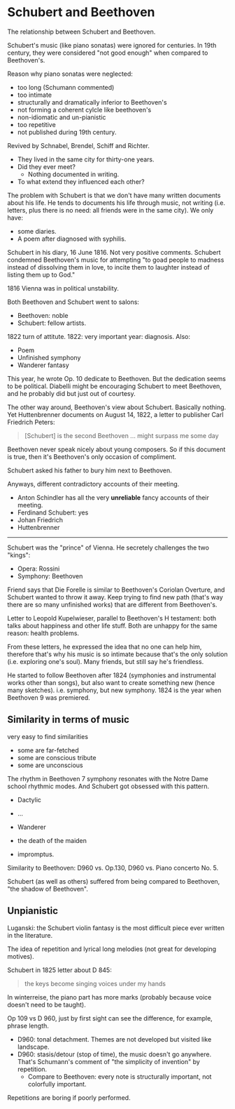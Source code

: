 # Schubert and Beethoven

The relationship between Schubert and Beethoven.

Schubert's music (like piano sonatas) were ignored for centuries. In 19th century, they were considered "not good enough" when compared to Beethoven's.

Reason why piano sonatas were neglected:

* too long (Schumann commented)
* too intimate
* structurally and dramatically inferior to Beethoven's
* not forming a coherent cylcle like beethoven's
* non-idiomatic and un-pianistic
* too repetitive
* not published during 19th century.

Revived by Schnabel, Brendel, Schiff and Richter.

* They lived in the same city for thirty-one years.
* Did they ever meet?
	* Nothing documented in writing.
* To what extend they influenced each other?

The problem with Schubert is that we don't have many written documents about his life. He tends to documents his life through music, not writing (i.e. letters, plus there is no need: all friends were in the same city). We only have:

* some diaries.
* A poem after diagnosed with syphilis. 

Schubert in his diary, 16 June 1816. Not very positive comments. Schubert condemned Beethoven's music for attempting "to goad people to madness instead of dissolving them in love, to incite them to laughter instead of listing them up to God."

1816 Vienna was in political unstability.

Both Beethoven and Schubert went to salons:

* Beethoven: noble
* Schubert: fellow artists.

1822 turn of attitute. 1822: very important year: diagnosis. Also:

* Poem
* Unfinished symphony
* Wanderer fantasy

This year, he wrote Op. 10 dedicate to Beethoven. But the dedication seems to be political. Diabelli might be encouraging Schubert to meet Beethoven, and he probably did but just out of courtesy.

The other way around, Beethoven's view about Schubert. Basically nothing. Yet Huttenbrenner documents on August 14, 1822, a letter to publisher Carl Friedrich Peters:

> [Schubert] is the second Beethoven ... might surpass me some day

Beethoven never speak nicely about young composers. So if this document is true, then it's Beethoven's only occasion of compliment.

Schubert asked his father to bury him next to Beethoven.

Anyways, different contradictory accounts of their meeting.

* Anton Schindler has all the very **unreliable** fancy accounts of their meeting.
* Ferdinand Schubert: yes
* Johan Friedrich
* Huttenbrenner

---

Schubert was the "prince" of Vienna. He secretely challenges the two "kings":

* Opera: Rossini
* Symphony: Beethoven

Friend says that Die Forelle is similar to Beethoven's Coriolan Overture, and Schubert wanted to throw it away. Keep trying to find new path (that's way there are so many unfinished works) that are different from Beethoven's.

Letter to Leopold Kupelwieser, parallel to Beethoven's H testament: both talks about happiness and other life stuff. Both are unhappy for the same reason: health problems.

From these letters, he expressed the idea that no one can help him, therefore that's why his music is so intimate because that's the only solution (i.e. exploring one's soul). Many friends, but still say he's friendless.

He started to follow Beethoven after 1824 (symphonies and instrumental works other than songs), but also want to create something new (hence many sketches). i.e. symphony, but new symphony. 1824 is the year when Beethoven 9 was premiered.

## Similarity in terms of music

very easy to find similarities

* some are far-fetched
* some are conscious tribute
* some are unconscious

The rhythm in Beethoven 7 symphony resonates with the Notre Dame school rhythmic modes. And Schubert got obsessed with this pattern.

* Dactylic
* ...

* Wanderer
* the death of the maiden
* impromptus.

Similarity to Beethoven: D960 vs. Op.130, D960 vs. Piano concerto No. 5.

Schubert (as well as others) suffered from being compared to Beethoven, "the shadow of Beethoven".

## Unpianistic

Luganski: the Schubert violin fantasy is the most difficult piece ever written in the literature.

The idea of repetition and lyrical long melodies (not great for developing motives).

Schubert in 1825 letter about D 845:

> the keys become singing voices under my hands

In winterreise, the piano part has more marks (probably because voice doesn't need to be taught).

Op 109 vs D 960, just by first sight can see the difference, for example, phrase length.

* D960: tonal detachment. Themes are not developed but visited like landscape.
* D960: stasis/detour (stop of time), the music doesn't go anywhere. That's Schumann's comment of "the simplicity of invention" by repetition.
	* Compare to Beethoven: every note is structurally important, not colorfully important.

Repetitions are boring if poorly performed.
